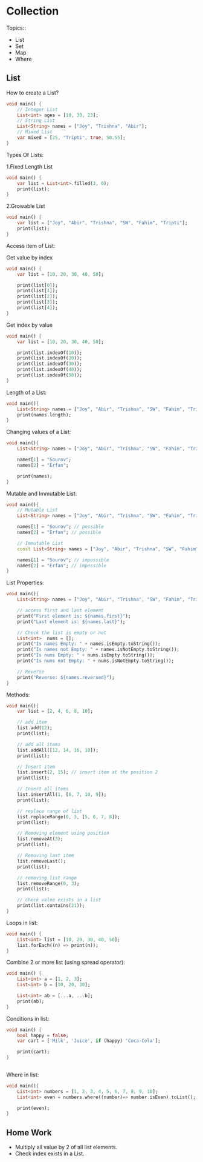 # Collection

Topics::

- List
- Set
- Map
- Where

## List

How to create a List?

```dart
void main() {  
    // Integer List
    List<int> ages = [10, 30, 23];
    // String List
    List<String> names = ["Joy", "Trishna", "Abir"];
    // Mixed List
    var mixed = [25, "Tripti", true, 50.55];
}
```

Types Of Lists:

1.Fixed Length List

```dart
void main() {  
    var list = List<int>.filled(3, 0);  
    print(list);  
}
```

2.Growable List

```dart
void main() {  
    var list = ["Joy", "Abir", "Trishna", "SW", "Fahim", "Tripti"];  
    print(list);
}
```

Access item of List:

Get value by index

```dart
void main() {
    var list = [10, 20, 30, 40, 50];

    print(list[0]);
    print(list[1]);
    print(list[2]);
    print(list[3]);
    print(list[4]);
}
```

Get index by value

```dart
void main() {
    var list = [10, 20, 30, 40, 50];

    print(list.indexOf(10));
    print(list.indexOf(20));
    print(list.indexOf(30));
    print(list.indexOf(40));
    print(list.indexOf(50));
}
```

Length of a List:

```dart
void main(){  
    List<String> names = ["Joy", "Abir", "Trishna", "SW", "Fahim", "Tripti"];
    print(names.length);
}
```

Changing values of a List:

```dart
void main(){  
    List<String> names = ["Joy", "Abir", "Trishna", "SW", "Fahim", "Tripti"];

    names[1] = "Sourov";
    names[2] = "Erfan";

    print(names);
}
```

Mutable and Immutable List:

```dart
void main(){
    // Mutable List
    List<String> names = ["Joy", "Abir", "Trishna", "SW", "Fahim", "Tripti"];

    names[1] = "Sourov"; // possible
    names[2] = "Erfan"; // possible

    // Immutable List
    const List<String> names = ["Joy", "Abir", "Trishna", "SW", "Fahim", "Tripti"];

    names[1] = "Sourov"; // impossible
    names[2] = "Erfan"; // impossible
}
```

List Properties:

```dart
void main(){
    List<String> names = ["Joy", "Abir", "Trishna", "SW", "Fahim", "Tripti"];

    // access first and last element
    print("First element is: ${names.first}");
    print("Last element is: ${names.last}");

    // Check the list is empty or not
    List<int>  nums = [];
    print("Is names Empty: " + names.isEmpty.toString());
    print("Is names not Empty: " + names.isNotEmpty.toString());
    print("Is nums Empty: " + nums.isEmpty.toString());
    print("Is nums not Empty: " + nums.isNotEmpty.toString());

    // Reverse
    print("Reverse: ${names.reversed}");
}
```

Methods:

```dart
void main(){
    var list = [2, 4, 6, 8, 10];  

    // add item
    list.add(12);  
    print(list);

    // add all items
    list.addAll([12, 14, 16, 18]);
    print(list);

    // Insert item
    list.insert(2, 15); // insert item at the position 2
    print(list);

    // Insert all items
    list.insertAll(1, [6, 7, 10, 9]);
    print(list);

    // replace range of list
    list.replaceRange(0, 3, [5, 6, 7, 8]);
    print(list);

    // Removing element using position
    list.removeAt(3);
    print(list);

    // Removing last item
    list.removeLast();
    print(list);

    // removing list range
    list.removeRange(0, 3);
    print(list);

    // check value exists in a list
    print(list.contains(21));
}
```

Loops in list:

```dart
void main() {
    List<int> list = [10, 20, 30, 40, 50];
    list.forEach((n) => print(n));
}
```

Combine 2 or more list (using spread operator):

```dart
void main() {
    List<int> a = [1, 2, 3];
    List<int> b = [10, 20, 30];

    List<int> ab = [...a, ...b];
    print(ab);
}
```

Conditions in list:

```dart
void main() {
    bool happy = false;
    var cart = ['Milk', 'Juice', if (happy) 'Coca-Cola'];

    print(cart);
}
 
```

Where in list:

```dart
void main(){
    List<int> numbers = [1, 2, 3, 4, 5, 6, 7, 8, 9, 10];
    List<int> even = numbers.where((number)=> number.isEven).toList();

    print(even);
}
```

## Home Work

- Multiply all value by 2 of all list elements.
- Check index exists in a List.
